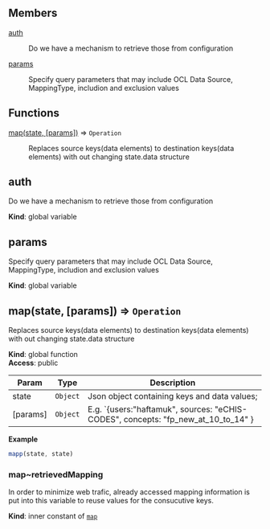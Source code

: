 ## Members

<dl>
<dt><a href="#auth">auth</a></dt>
<dd><p>Do we have a mechanism to retrieve those from configuration</p>
</dd>
<dt><a href="#params">params</a></dt>
<dd><p>Specify query parameters that may include OCL Data Source, MappingType, includion and exclusion values</p>
</dd>
</dl>

## Functions

<dl>
<dt><a href="#map">map(state, [params])</a> ⇒ <code>Operation</code></dt>
<dd><p>Replaces source keys(data elements) to destination keys(data elements) with out changing state.data structure</p>
</dd>
</dl>

<a name="auth"></a>

## auth
Do we have a mechanism to retrieve those from configuration

**Kind**: global variable  
<a name="params"></a>

## params
Specify query parameters that may include OCL Data Source, MappingType, includion and exclusion values

**Kind**: global variable  
<a name="map"></a>

## map(state, [params]) ⇒ <code>Operation</code>
Replaces source keys(data elements) to destination keys(data elements) with out changing state.data structure

**Kind**: global function  
**Access**: public  

| Param | Type | Description |
| --- | --- | --- |
| state | <code>Object</code> | Json object containing keys and data values; |
| [params] | <code>Object</code> | E.g. `{users:"haftamuk", sources: "eCHIS-CODES", concepts: "fp_new_at_10_to_14" } |

**Example**  
```js
mapp(state, state)
```
<a name="map..retrievedMapping"></a>

### map~retrievedMapping
In order to minimize web trafic, already accessed mapping
information is put into this variable to
reuse values for the consucutive keys.

**Kind**: inner constant of [<code>map</code>](#map)  
